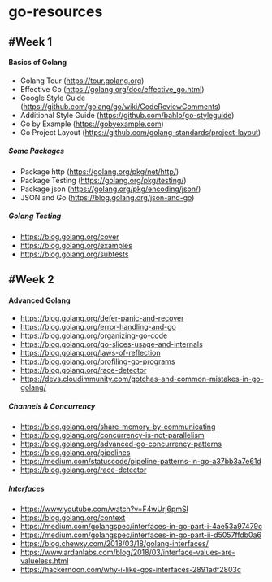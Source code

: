 # go-resources

## #Week 1

#### Basics of Golang

* Golang Tour (https://tour.golang.org)
* Effective Go (https://golang.org/doc/effective_go.html)
* Google Style Guide (https://github.com/golang/go/wiki/CodeReviewComments)
* Additional Style Guide (https://github.com/bahlo/go-styleguide)
* Go by Example (https://gobyexample.com)
* Go Project Layout (https://github.com/golang-standards/project-layout)

##### Some Packages

* Package http (https://golang.org/pkg/net/http/)
* Package Testing (https://golang.org/pkg/testing/)
* Package json (https://golang.org/pkg/encoding/json/)
* JSON and Go (https://blog.golang.org/json-and-go)

##### Golang Testing

* https://blog.golang.org/cover
* https://blog.golang.org/examples
* https://blog.golang.org/subtests

## #Week 2

#### Advanced Golang

* https://blog.golang.org/defer-panic-and-recover
* https://blog.golang.org/error-handling-and-go
* https://blog.golang.org/organizing-go-code
* https://blog.golang.org/go-slices-usage-and-internals
* https://blog.golang.org/laws-of-reflection
* https://blog.golang.org/profiling-go-programs
* https://blog.golang.org/race-detector
* https://devs.cloudimmunity.com/gotchas-and-common-mistakes-in-go-golang/

##### Channels & Concurrency

* https://blog.golang.org/share-memory-by-communicating
* https://blog.golang.org/concurrency-is-not-parallelism
* https://blog.golang.org/advanced-go-concurrency-patterns
* https://blog.golang.org/pipelines
* https://medium.com/statuscode/pipeline-patterns-in-go-a37bb3a7e61d
* https://blog.golang.org/race-detector

 

##### Interfaces

* https://www.youtube.com/watch?v=F4wUrj6pmSI
* https://blog.golang.org/context
* https://medium.com/golangspec/interfaces-in-go-part-i-4ae53a97479c
* https://medium.com/golangspec/interfaces-in-go-part-ii-d5057ffdb0a6
* https://blog.chewxy.com/2018/03/18/golang-interfaces/
* https://www.ardanlabs.com/blog/2018/03/interface-values-are-valueless.html
* https://hackernoon.com/why-i-like-gos-interfaces-2891adf2803c
 
